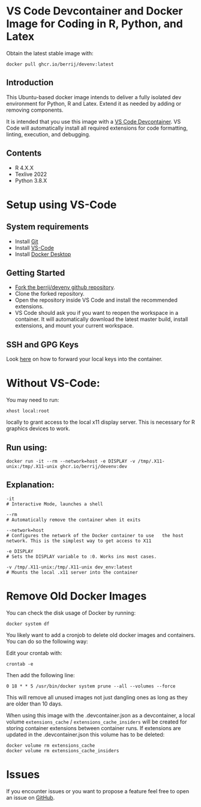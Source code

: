 # VS Code Devcontainer and Docker Image for Coding in R, Python, and Latex

Obtain the latest stable image with:

    docker pull ghcr.io/berrij/devenv:latest

## Introduction

This Ubuntu-based docker image intends to deliver a fully isolated dev environment for Python, R and Latex. Extend it as needed by adding or removing components.

It is intended that you use this image with a [VS Code Devcontainer](https://code.visualstudio.com/docs/remote/containers). VS Code will automatically install all required extensions for code formatting, linting, execution, and debugging.

## Contents

- R 4.X.X
- Texlive 2022
- Python 3.8.X

# Setup using VS-Code

## System requirements

- Install [Git](https://git-scm.com/downloads)
- Install [VS-Code](https://code.visualstudio.com/)
- Install [Docker Desktop](https://www.docker.com/get-started)

## Getting Started

- [Fork the berrij/devenv github repository](https://github.com/BerriJ/devenv/fork).
- Clone the forked repository.
- Open the repository inside VS Code and install the recommended extensions.
- VS Code should ask you if you want to reopen the workspace in a container. It will automatically download the latest master build, install extensions, and mount your current workspace.

## SSH and GPG Keys

Look [here](https://code.visualstudio.com/docs/remote/containers#_using-ssh-keys) on how to forward your local keys into the container.


# Without VS-Code:

You may need to run:

    xhost local:root 

locally to grant access to the local x11 display server. This is necessary for R graphics devices to work.

## Run using:

    docker run -it --rm --network=host -e DISPLAY -v /tmp/.X11-unix:/tmp/.X11-unix ghcr.io/berrij/devenv:dev

## Explanation:

    -it             
    # Interactive Mode, launches a shell
    
    --rm            
    # Automatically remove the container when it exits
    
    --network=host  
    # Configures the network of the Docker container to use   the host network. This is the simplest way to get access to X11

    -e DISPLAY      
    # Sets the DISPLAY variable to :0. Works ins most cases.
    
    -v /tmp/.X11-unix:/tmp/.X11-unix dev_env:latest
    # Mounts the local .x11 server into the container

# Remove Old Docker Images

You can check the disk usage of Docker by running:

    docker system df

You likely want to add a cronjob to delete old docker images and containers. You can do so the following way:

Edit your crontab with:

    crontab -e

Then add the following line:

    0 18 * * 5 /usr/bin/docker system prune --all --volumes --force

This will remove all unused images not just dangling ones as long as they are older than 10 days.

When using this image with the .devcontainer.json as a devcontainer, a local volume `extensions_cache` / `extensions_cache_insiders` will be created for storing container extensions between container runs. If extensions are updated in the .devcontainer.json this volume has to be deleted:

    docker volume rm extensions_cache
    docker volume rm extensions_cache_insiders

# Issues

If you encounter issues or you want to propose a feature feel free to open an issue on [GitHub](https://github.com/BerriJ/devenv). 

